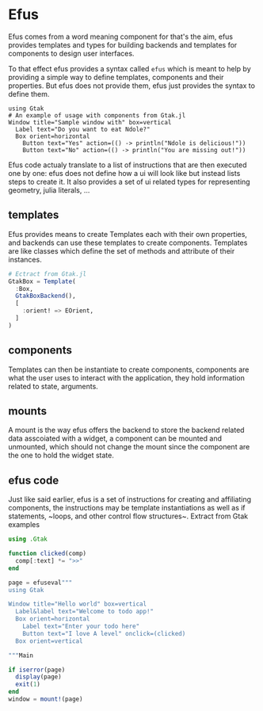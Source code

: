 # Efus

Efus comes from a word meaning component for that's the aim, efus provides
templates and types for building backends and templates for components to design
user interfaces.

To that effect efus provides a syntax called `efus` which is meant to help
by providing a simple way to define templates, components and their properties.
But efus does not provide them, efus just provides the syntax to define them.

```efus
using Gtak
# An example of usage with components from Gtak.jl
Window title="Sample window with" box=vertical
  Label text="Do you want to eat Ndole?"
  Box orient=horizontal
    Button text="Yes" action=(() -> println("Ndole is delicious!"))
    Button text="No" action=(() -> println("You are missing out!"))
```

Efus code actualy translate to a list of instructions that are then executed one
by one: efus does not define how a ui will look like but instead lists steps to
create it. It also provides a set of ui related types for representing geometry,
julia literals, ...

## templates

Efus provides means to create Templates each with their own properties, and
backends can use these templates to create components.
Templates are like classes which define the set of methods and attribute
of their instances.

```julia
# Ectract from Gtak.jl
GtakBox = Template(
  :Box,
  GtakBoxBackend(),
  [
    :orient! => EOrient,
  ]
)
```

## components

Templates can then be instantiate to create components, components are what the
user uses to interact with the application, they hold information related to
state, arguments.

## mounts

A mount is the way efus offers the backend to store the backend related data
asscoiated with a widget, a component can be mounted and unmounted, which
should not change the mount since the component are the one to hold the widget
state.

## efus code

Just like said earlier, efus is a set of instructions for creating and
affiliating components, the instructions may be template instantiations as
well as if statements, ~loops, and other control flow structures~.
Extract from Gtak examples

```julia
using .Gtak

function clicked(comp)
  comp[:text] *= ">>"
end

page = efuseval"""
using Gtak

Window title="Hello world" box=vertical
  Label&label text="Welcome to todo app!"
  Box orient=horizontal
    Label text="Enter your todo here"
    Button text="I love A level" onclick=(clicked)
  Box orient=vertical

"""Main

if iserror(page)
  display(page)
  exit(1)
end
window = mount!(page)
```
